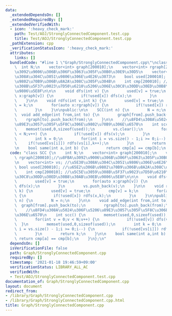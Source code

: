 ```yaml
---
data:
  _extendedDependsOn: []
  _extendedRequiredBy: []
  _extendedVerifiedWith:
  - icon: ':heavy_check_mark:'
    path: Test/AOJ/StronglyConnectedComponent.test.cpp
    title: Test/AOJ/StronglyConnectedComponent.test.cpp
  _pathExtension: cpp
  _verificationStatusIcon: ':heavy_check_mark:'
  attributes:
    links: []
  bundledCode: "#line 1 \"Graph/StronglyConnectedComponent.cpp\"\nclass SCC {\n  \
    \  int N;\n    vector<int> graph[200010];\n    vector<int> rgraph[200010];//\u8FBA\
    \u3092\u9006\u306B\u306F\u3063\u305F\u30B0\u30E9\u30D5\n    vector<int> vs; //\u5E30\
    \u308A\u304C\u3051\u9806\u306E\u4E26\u3073\n    bool used[200010]; //\u65E2\u306B\
    \u9802\u70B9\u306B\u8A2A\u308C\u305F\u304B\n    int cmp[200010]; //\u5C5E\u3059\
    \u308B\u5F37\u9023\u7D50\u6210\u5206\u306E\u30C8\u30DD\u30ED\u30B8\u30AB\u30EB\
    \u9806\u5E8F\n\n\n    void dfs(int v) {\n        used[v] = true;\n        for(auto\
    \ x:graph[v]) {\n            if(!used[x]) dfs(x);\n        }\n        vs.push_back(v);\n\
    \    }\n\n    void rdfs(int v,int k) {\n        used[v] = true;\n        cmp[v]\
    \ = k;\n        for(auto x:rgraph[v]) {\n            if(!used[x]) rdfs(x,k);\n\
    \        }\n    }\n\npublic:\n\n    SCC(int n) {\n        N = n;\n    }\n\n  \
    \  void add_edge(int from,int to) {\n        graph[from].push_back(to);\n    \
    \    rgraph[to].push_back(from);\n    }\n\n    //\u8FD4\u308A\u5024\u306F\u5206\
    \u89E3\u3057\u305F\u5F8C\u306E\u9802\u70B9\u306E\u6570\n    int scc() {\n    \
    \    memset(used,0,sizeof(used));\n        vs.clear();\n        for(int v = 0;v\
    \ < N;v++) {\n            if(!used[v]) dfs(v);\n        }\n        memset(used,0,sizeof(used));\n\
    \        int k = 0;\n        for(int i = vs.size() - 1;i >= 0;i--) {\n       \
    \     if(!used[vs[i]]) rdfs(vs[i],k++);\n        }\n        return k;\n    }\n\
    \n    bool same(int a,int b) {\n        return cmp[a] == cmp[b];\n    }\n};\n"
  code: "class SCC {\n    int N;\n    vector<int> graph[200010];\n    vector<int>\
    \ rgraph[200010];//\u8FBA\u3092\u9006\u306B\u306F\u3063\u305F\u30B0\u30E9\u30D5\
    \n    vector<int> vs; //\u5E30\u308A\u304C\u3051\u9806\u306E\u4E26\u3073\n   \
    \ bool used[200010]; //\u65E2\u306B\u9802\u70B9\u306B\u8A2A\u308C\u305F\u304B\n\
    \    int cmp[200010]; //\u5C5E\u3059\u308B\u5F37\u9023\u7D50\u6210\u5206\u306E\
    \u30C8\u30DD\u30ED\u30B8\u30AB\u30EB\u9806\u5E8F\n\n\n    void dfs(int v) {\n\
    \        used[v] = true;\n        for(auto x:graph[v]) {\n            if(!used[x])\
    \ dfs(x);\n        }\n        vs.push_back(v);\n    }\n\n    void rdfs(int v,int\
    \ k) {\n        used[v] = true;\n        cmp[v] = k;\n        for(auto x:rgraph[v])\
    \ {\n            if(!used[x]) rdfs(x,k);\n        }\n    }\n\npublic:\n\n    SCC(int\
    \ n) {\n        N = n;\n    }\n\n    void add_edge(int from,int to) {\n      \
    \  graph[from].push_back(to);\n        rgraph[to].push_back(from);\n    }\n\n\
    \    //\u8FD4\u308A\u5024\u306F\u5206\u89E3\u3057\u305F\u5F8C\u306E\u9802\u70B9\
    \u306E\u6570\n    int scc() {\n        memset(used,0,sizeof(used));\n        vs.clear();\n\
    \        for(int v = 0;v < N;v++) {\n            if(!used[v]) dfs(v);\n      \
    \  }\n        memset(used,0,sizeof(used));\n        int k = 0;\n        for(int\
    \ i = vs.size() - 1;i >= 0;i--) {\n            if(!used[vs[i]]) rdfs(vs[i],k++);\n\
    \        }\n        return k;\n    }\n\n    bool same(int a,int b) {\n       \
    \ return cmp[a] == cmp[b];\n    }\n};\n"
  dependsOn: []
  isVerificationFile: false
  path: Graph/StronglyConnectedComponent.cpp
  requiredBy: []
  timestamp: '2021-01-18 19:46:59+09:00'
  verificationStatus: LIBRARY_ALL_AC
  verifiedWith:
  - Test/AOJ/StronglyConnectedComponent.test.cpp
documentation_of: Graph/StronglyConnectedComponent.cpp
layout: document
redirect_from:
- /library/Graph/StronglyConnectedComponent.cpp
- /library/Graph/StronglyConnectedComponent.cpp.html
title: Graph/StronglyConnectedComponent.cpp
---
```

